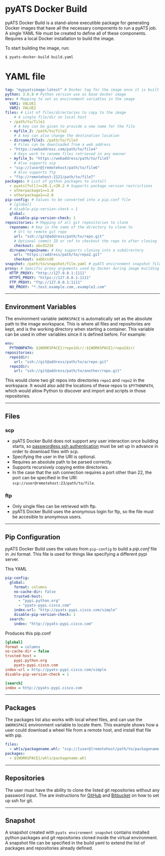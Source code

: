 
# pyATS Docker Build

pyATS Docker Build is a stand-alone executible package for generating Docker
images that have all the necessary components to run a pyATS job. A single YAML
file must be created to define all of these components. Requires a local Docker
installation to build the image.

To start building the image, run:

`$ pyats-docker-build build.yaml`

# YAML file

``` yaml
tag: "mypyatsimage:latest" # Docker tag for the image once it is built
python: 3.6.8 # Python version use as base docker image
env: # Mapping to set as environment variables in the image
  VAR1: VALUE1
  VAR2: VALUE2
files: # List of files/directories to copy to the image
    # A single file/dir on local host
  - /path/to/file1
    # A key can be given to provide a new name for the file
  - myfile_2: /path/to/file2
    # A key can also change the destination location
  - dirname/file3: /path/to/file3
    # Files can be downloaded from a web address
  - "https://webaddress.com/path/to/file4"
    # Keys work to rename files retrieved in any manner
  - myfile_5: "https://webaddress/path/to/file5"
    # Also supports scp
  - "scp://[user@]remotehost/path/to/file6"
    # Also supports ftp
  - "ftp://remotehost:2121/path/to/file7"
packages: # List of python packages to install
  - pyats[full]>=20.1,<20.2 # Supports package version restrictions
  - otherpackage1==1.0
  - otherpackage2==2.0
pip-config: # Values to be converted into a pip.conf file
  # [global]
  # disable-pip-version-check = 1
  global:
    disable-pip-version-check: 1
repositories: # Mapping of all git repositories to clone
  reponame: # Key is the name of the directory to clone to
    # Url to remote git repo
    url: "ssh://git@address/path/to/repo.git"
    # Optional commit ID or ref to checkout the repo to after cloning
    checkout: abcd1234
  dirname/repo2name: # Key supports cloning into a subdirectory
    url: "https://address/path/to/repo2.git"
    checkout: aabbccdd
snapshot: /path/to/snapshot/file.yaml # pyATS environment snapshot file
proxy: # Specific proxy arguments used by Docker during image building
  HTTP_PROXY: "http://127.0.0.1:1111"
  HTTPS_PROXY: "https://127.0.0.1:1111"
  FTP_PROXY: "ftp://127.0.0.1:1111"
  NO_PROXY: "*.test.example.com,.example2.com"
```

---

## Environment Variables

The environment variable `$WORKSPACE` is automatically set as the absolute path
to the image workspace. This is where all files and repositories are kept, and
is the working directory when starting a container. This variable can be used
in other variables since it is defined before. For example:

``` yaml
env:
  PYTHONPATH: ${WORKSPACE}/repo1dir/:${WORKSPACE}/repo2dir/
repositories:
  repo1dir:
    url: "ssh://git@address/path/to/a/repo.git"
  repo2dir:
    url: "ssh://git@address/path/to/another/repo.git"
```

This would clone two git repos into directories `repo1` and `repo2` in the
workspace. It would also add the locations of these repos to `$PYTHONPATH`,
which would allow Python to discover and import and scripts in those
repositories.

---

## Files

### scp

- pyATS Docker Build does not support any user interaction once building starts,
  so [passwordless ssh authentication](https://www.debian.org/devel/passwordlessssh)
  must be set up in advance in order to download files with scp.
- Specifying the user in the URI is optional.
- Requires an absolute path to be parsed correctly.
- Supports recursively copying entire directories.
- In the case that the ssh connection requires a port other than 22, the port
  can be specified in the URI: `scp://user@remotehost:23/path/to/file`.

### ftp

- Only single files can be retrieved with ftp.
- pyATS Docker Build uses the anonymous login for ftp, so the file must be
  accesible to anonymous users.

---

## Pip Configuration

pyATS Docker Build uses the values from `pip-config` to build a *pip.conf* file
in *.ini* format. This file is used for things like specifying a different pypi
server.

This YAML

``` yaml
pip-config:
  global:
    format: columns
    no-cache-dir: false
    trusted-host:
      - "pypi.python.org"
      - "pyats-pypi.cisco.com"
    index-url: "http://pyats-pypi.cisco.com/simple"
    disable-pip-version-check: 1
  search:
    index: "http://pyats-pypi.cisco.com"
```

Produces this pip.conf

``` ini
[global]
format = columns
no-cache-dir = false
trusted-host =
    pypi.python.org
    pyats-pypi.cisco.com
index-url = http://pyats-pypi.cisco.com/simple
disable-pip-version-check = 1

[search]
index = http://pyats-pypi.cisco.com
```

---

## Packages

The packages list also works with local wheel files, and can use the
`$WORKSPACE` environment variable to locate them. This example shows how a user
could download a wheel file from a remote host, and install that file with pip.

``` yaml
files:
  - whls/packagename.whl: "scp://[user@]remotehost/path/to/packagename.whl"
packages:
  - ${WORKSPACE}/whls/packagename.whl
```

---

## Repositories

The user must have the ability to clone the listed git repositories without any
password input. The are instructions for
[GitHub](https://help.github.com/en/github/authenticating-to-github/generating-a-new-ssh-key-and-adding-it-to-the-ssh-agent)
and
[Bitbucket](https://confluence.atlassian.com/bitbucket/set-up-an-ssh-key-728138079.html)
on how to set up ssh for git.

---

## Snapshot

A snapshot created with `pyats environment snapshot` contains installed python
packages and git repositories cloned inside the virtual environment. A snapshot
file can be specified in the build yaml to extend the list of packages and
repositories already defined.
